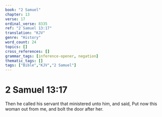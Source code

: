 ```yaml
---
book: "2 Samuel"
chapter: 13
verse: 17
ordinal_verse: 8335
ref: "2 Samuel 13:17"
translation: "KJV"
genre: "History"
word_count: 24
topics: []
cross_references: []
grammar_tags: [inference-opener, negation]
thematic_tags: []
tags: ["Bible","KJV","2 Samuel"]
---
```


# 2 Samuel 13:17

Then he called his servant that ministered unto him, and said, Put now this woman out from me, and bolt the door after her.
